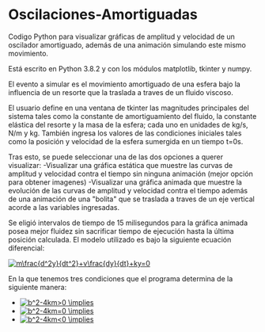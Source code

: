 # Oscilaciones-Amortiguadas

Codigo Python para visualizar gráficas de amplitud y velocidad de un oscilador amortiguado, además de una animación simulando este mismo movimiento.

Está escrito en Python 3.8.2 y con los módulos matplotlib, tkinter y numpy.

El evento a simular es el movimiento amortiguado de una esfera bajo la influencia de un resorte que la traslada a traves de un fluido viscoso.

El usuario define en una ventana de tkinter las magnitudes principales del sistema tales como la constante de amortiguamiento del fluido, la constante elástica del resorte y la masa de la esfera; cada uno en unidades de kg/s, N/m y kg. También ingresa los valores de las condiciones iniciales tales como la posición y velocidad de la esfera sumergida en un tiempo t=0s.

Tras esto, se puede seleccionar una de las dos opciones a querer visualizar:
-Visualizar una gráfica estática que muestre las curvas de amplitud y velocidad contra el tiempo sin ninguna animación (mejor opción para obtener imagenes)
-Visualizar una gráfica animada que muestre la evolución de las curvas de amplitud y velocidad contra el tiempo además de una animación de una "bolita" que se traslada a traves de un eje vertical acorde a las variables ingresadas.

Se eligió intervalos de tiempo de 15 milisegundos para la gráfica animada posea mejor fluidez sin sacrificar tiempo de ejecución hasta la última posición calculada.
El modelo utilizado es bajo la siguiente ecuación diferencial:

<a href="https://www.codecogs.com/eqnedit.php?latex=m\frac{d^2y}{dt^2}&plus;v\frac{dy}{dt}&plus;ky=0" target="_blank"><img src="https://latex.codecogs.com/gif.latex?m\frac{d^2y}{dt^2}&plus;v\frac{dy}{dt}&plus;ky=0" title="m\frac{d^2y}{dt^2}+v\frac{dy}{dt}+ky=0" /></a>

En la que tenemos tres condiciones que el programa determina de la siguiente manera:
- <a href="https://www.codecogs.com/eqnedit.php?latex=b^2-4km>0&space;\implies" target="_blank"><img src="https://latex.codecogs.com/gif.latex?b^2-4km>0&space;\implies" title="b^2-4km>0 \implies" /></a>
- <a href="https://www.codecogs.com/eqnedit.php?latex=b^2-4km=0&space;\implies" target="_blank"><img src="https://latex.codecogs.com/gif.latex?b^2-4km=0&space;\implies" title="b^2-4km=0 \implies" /></a>
- <a href="https://www.codecogs.com/eqnedit.php?latex=b^2-4km<0&space;\implies" target="_blank"><img src="https://latex.codecogs.com/gif.latex?b^2-4km<0&space;\implies" title="b^2-4km<0 \implies" /></a>
